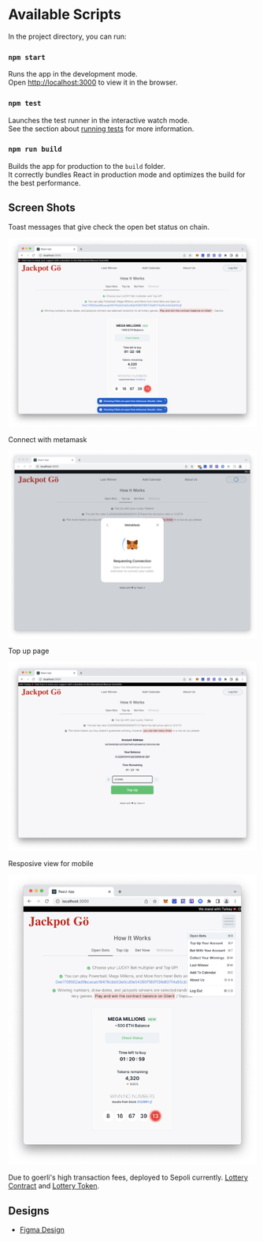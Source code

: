 # Available Scripts

In the project directory, you can run:

### `npm start`

Runs the app in the development mode.\
Open [http://localhost:3000](http://localhost:3000) to view it in the browser.

### `npm test`

Launches the test runner in the interactive watch mode.\
See the section about [running tests](https://facebook.github.io/create-react-app/docs/running-tests) for more information.

### `npm run build`

Builds the app for production to the `build` folder.\
It correctly bundles React in production mode and optimizes the build for the best performance.

## Screen Shots

Toast messages that give check the open bet status on chain.

![](./imgs/open-bets-toasts.png)

Connect with metamask

![](./imgs/connect.png)

Top up page

![](./imgs/top-up-page.png)

Resposive view for mobile

![](./imgs/mobile-view.png)

Due to goerli's high transaction fees, deployed to Sepoli currently. [Lottery Contract](https://sepolia.etherscan.io/address/0x921ffd1c2471b153fbbf374e6887a662219b2dfc) and [Lottery Token](https://sepolia.etherscan.io/address/0x056f11d041441368D07549D07fEd7d7177272596#code).

## Designs

- [Figma Design](https://www.figma.com/file/hFoDY2IaAAojjyK8WSGb5O/Untitled?node-id=3%3A2&t=SZqZ6r3b0XDR6aJc-1)
